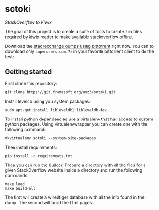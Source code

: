 # sotoki

*StackOverflow to Kiwix*

The goal of this project is to create a suite of tools to create
zim files required by [kiwix](http://kiwix.org/) reader to make
available stackoverflow offline.

Download the [stackexchange dumps using bittorrent](https://archive.org/details/stackexchange) right now. You can to download only `superusers.com.7z`
in your favorite bittorrent client to do the tests.


## Getting started

First clone this repository:

```
git clone https://git.framasoft.org/amz3/sotoki.git
```

Install leveldb using you system packages:

```
sudo apt-get install libleveldb1 libleveldb-dev
```

To install python dependencies use a virtualenv that has
access to system python packages. Using virtualenvwrapper you can
create one with the following command:

```
mkvirtualenv sotoki --system-site-packages
```

Then install requirements:

```
pip install -r requirements.txt
```

Then you can run the builder. Prepare a directory with all the files for a given
StackOverflow website inside a directory and run the following commands:

```
make load
make build-all
```

The first will create a wiredtiger database with all the info found in the dump.
The second will build the html pages.
